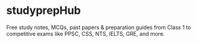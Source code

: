 # studyprepHub
Free study notes, MCQs, past papers &amp; preparation guides from Class 1 to competitive exams like PPSC, CSS, NTS, IELTS, GRE, and more.
